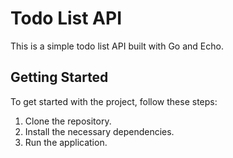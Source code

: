 # Todo List API

This is a simple todo list API built with Go and Echo.

## Getting Started

To get started with the project, follow these steps:

1. Clone the repository.
2. Install the necessary dependencies.
3. Run the application.
